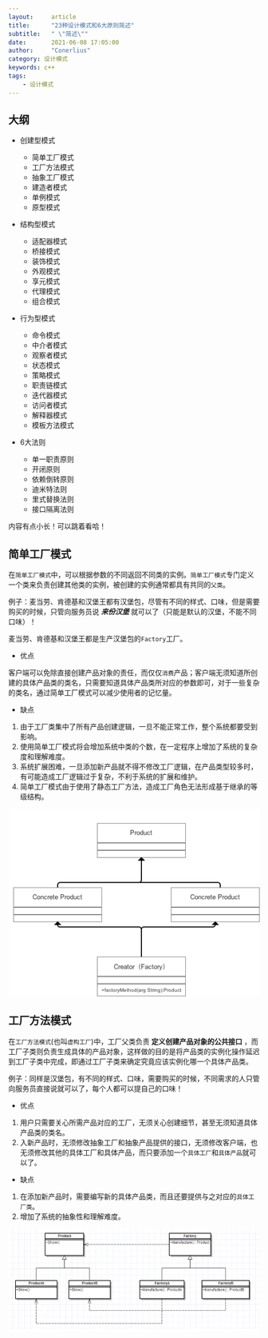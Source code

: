 ```yaml
---
layout:     article
title:      "23种设计模式和6大原则简述"
subtitle:   " \"简述\""
date:       2021-06-08 17:05:00
author:     "Conerlius"
category: 设计模式
keywords: c++
tags:
    - 设计模式
---
```


## 大纲

- 创建型模式
  - 简单工厂模式
  - 工厂方法模式
  - 抽象工厂模式
  - 建造者模式
  - 单例模式
  - 原型模式
  
- 结构型模式
  - 适配器模式
  - 桥接模式
  - 装饰模式
  - 外观模式
  - 享元模式
  - 代理模式
  - 组合模式
  
- 行为型模式
  - 命令模式
  - 中介者模式
  - 观察者模式
  - 状态模式
  - 策略模式
  - 职责链模式
  - 迭代器模式
  - 访问者模式
  - 解释器模式
  - 模板方法模式

- 6大法则
  - 单一职责原则
  - 开闭原则
  - 依赖倒转原则
  - 迪米特法则
  - 里式替换法则
  - 接口隔离法则

内容有点小长！可以跳着看哈！

## 简单工厂模式

在`简单工厂模式`中，可以根据参数的不同返回不同类的实例。`简单工厂模式`专门定义一个类来负责创建其他类的实例，被创建的实例通常都具有共同的`父类`。

例子：麦当劳、肯德基和汉堡王都有汉堡包，尽管有不同的样式、口味，但是需要购买的时候，只管向服务员说 ***来份汉堡*** 就可以了（只能是默认的汉堡，不能不同口味）！

麦当劳、肯德基和汉堡王都是生产汉堡包的`Factory`工厂。

- 优点

客户端可以免除直接创建产品对象的责任，而仅仅`消费`产品；客户端无须知道所创建的具体产品类的类名，只需要知道具体产品类所对应的参数即可，对于一些复杂的类名，通过简单工厂模式可以减少使用者的记忆量。

- 缺点

1. 由于工厂类集中了所有产品创建逻辑，一旦不能正常工作，整个系统都要受到影响。
2. 使用简单工厂模式将会增加系统中类的个数，在一定程序上增加了系统的复杂度和理解难度。
3. 系统扩展困难，一旦添加新产品就不得不修改工厂逻辑，在产品类型较多时，有可能造成工厂逻辑过于复杂，不利于系统的扩展和维护。
4. 简单工厂模式由于使用了静态工厂方法，造成工厂角色无法形成基于继承的等级结构。

![](/images/computer/designpattern/simple/static_factory.png)

## 工厂方法模式

在`工厂方法模式`(也叫`虚构工厂`)中，工厂父类负责 **定义创建产品对象的公共接口** ，而工厂子类则负责生成具体的产品对象，这样做的目的是将产品类的实例化操作延迟到工厂子类中完成，即通过工厂子类来确定究竟应该实例化哪一个具体产品类。


例子：同样是汉堡包，有不同的样式、口味，需要购买的时候，不同需求的人只管向服务员直接说就可以了，每个人都可以提自己的口味！

- 优点

1. 用户只需要关心所需产品对应的工厂，无须关心创建细节，甚至无须知道具体产品类的类名。
2. 入新产品时，无须修改抽象工厂和抽象产品提供的接口，无须修改客户端，也无须修改其他的具体工厂和具体产品，而只要添加一个`具体工厂`和`具体产品`就可以了。

- 缺点

1. 在添加新产品时，需要编写新的具体产品类，而且还要提供与之对应的`具体工厂类`。
2. 增加了系统的抽象性和理解难度。

![](/images/computer/designpattern/simple/factory.png)